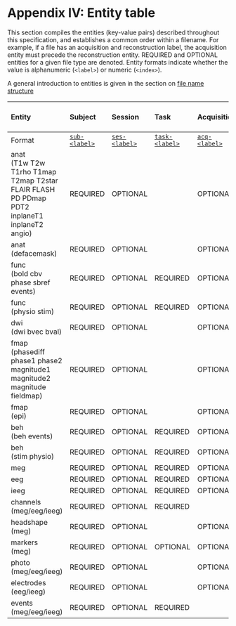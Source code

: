 # Appendix IV: Entity table

This section compiles the entities (key-value pairs) described throughout this
specification, and establishes a common order within a filename. For example, if
a file has an acquisition and reconstruction label, the acquisition entity must
precede the reconstruction entity. REQUIRED and OPTIONAL entities for a given
file type are denoted. Entity formats indicate whether the value is alphanumeric
(`<label>`) or numeric (`<index>`).

A general introduction to entities is given in the section on
[file name structure](../02-common-principles.md#file-name-structure)

| Entity                                                                                         | Subject                             | Session                             | Task                                  | Acquisition                         | Contrast Enhancing Agent          | Reconstruction                      | Phase-Encoding Direction            | Run                                 | Corresponding modality              | Echo                                  | Recording                                       | Processed (on device)                 | Space                                   | Split                                   |
| :--------------------------------------------------------------------------------------------- | :---------------------------------- | :---------------------------------- | :------------------------------------ | :---------------------------------- | :-------------------------------- | :---------------------------------- | :---------------------------------- | :---------------------------------- | :---------------------------------- | :------------------------------------ | :---------------------------------------------- | :------------------------------------ | :-------------------------------------- | :-------------------------------------- |
| Format                                                                                         | [`sub-<label>`](09-entities.md#sub) | [`ses-<label>`](09-entities.md#ses) | [`task-<label>`](09-entities.md#task) | [`acq-<label>`](09-entities.md#acq) | [`ce-<label>`](09-entities.md#ce) | [`rec-<label>`](09-entities.md#rec) | [`dir-<label>`](09-entities.md#dir) | [`run-<index>`](09-entities.md#run) | [`mod-<label>`](09-entities.md#mod) | [`echo-<index>`](09-entities.md#echo) | [`recording-<label>`](09-entities.md#recording) | [`proc-<label>`](09-entities.md#proc) | [`space-<label>`](09-entities.md#space) | [`split-<index>`](09-entities.md#split) |
| anat<br>(T1w T2w T1rho T1map T2map T2star FLAIR FLASH PD PDmap PDT2 inplaneT1 inplaneT2 angio) | REQUIRED                            | OPTIONAL                            |                                       | OPTIONAL                            | OPTIONAL                          | OPTIONAL                            |                                     |                                     |                                     |                                       |                                                 |                                       |                                         |                                         |
| anat<br>(defacemask)                                                                           | REQUIRED                            | OPTIONAL                            |                                       | OPTIONAL                            | OPTIONAL                          | OPTIONAL                            |                                     |                                     | OPTIONAL                            |                                       |                                                 |                                       |                                         |                                         |
| func<br>(bold cbv phase sbref events)                                                          | REQUIRED                            | OPTIONAL                            | REQUIRED                              | OPTIONAL                            | OPTIONAL                          | OPTIONAL                            | OPTIONAL                            | OPTIONAL                            |                                     | OPTIONAL                              |                                                 |                                       |                                         |                                         |
| func<br>(physio stim)                                                                          | REQUIRED                            | OPTIONAL                            | REQUIRED                              | OPTIONAL                            |                                   | OPTIONAL                            |                                     | OPTIONAL                            |                                     |                                       | OPTIONAL                                        | OPTIONAL                              |                                         |                                         |
| dwi<br>(dwi bvec bval)                                                                         | REQUIRED                            | OPTIONAL                            |                                       | OPTIONAL                            |                                   |                                     | OPTIONAL                            | OPTIONAL                            |                                     |                                       |                                                 |                                       |                                         |                                         |
| fmap<br>(phasediff phase1 phase2 magnitude1 magnitude2 magnitude fieldmap)                     | REQUIRED                            | OPTIONAL                            |                                       | OPTIONAL                            |                                   |                                     |                                     | OPTIONAL                            |                                     |                                       |                                                 |                                       |                                         |                                         |
| fmap<br>(epi)                                                                                  | REQUIRED                            | OPTIONAL                            |                                       | OPTIONAL                            | OPTIONAL                          |                                     | REQUIRED                            | OPTIONAL                            |                                     |                                       |                                                 |                                       |                                         |                                         |
| beh<br>(beh events)                                                                            | REQUIRED                            | OPTIONAL                            | REQUIRED                              | OPTIONAL                            |                                   |                                     |                                     | OPTIONAL                            |                                     |                                       |                                                 |                                       |                                         |                                         |
| beh<br>(stim physio)                                                                           | REQUIRED                            | OPTIONAL                            | REQUIRED                              | OPTIONAL                            |                                   |                                     |                                     | OPTIONAL                            |                                     |                                       | OPTIONAL                                        |                                       |                                         |                                         |
| meg<br>                                                                                        | REQUIRED                            | OPTIONAL                            | REQUIRED                              | OPTIONAL                            |                                   |                                     |                                     | OPTIONAL                            |                                     |                                       |                                                 | OPTIONAL                              |                                         | OPTIONAL                                |
| eeg<br>                                                                                        | REQUIRED                            | OPTIONAL                            | REQUIRED                              | OPTIONAL                            |                                   |                                     |                                     | OPTIONAL                            |                                     |                                       |                                                 |                                       |                                         |                                         |
| ieeg<br>                                                                                       | REQUIRED                            | OPTIONAL                            | REQUIRED                              | OPTIONAL                            |                                   |                                     |                                     | OPTIONAL                            |                                     |                                       |                                                 |                                       |                                         |                                         |
| channels<br>(meg/eeg/ieeg)                                                                     | REQUIRED                            | OPTIONAL                            | REQUIRED                              |                                     |                                   |                                     |                                     | OPTIONAL                            |                                     |                                       |                                                 |                                       |                                         |                                         |
| headshape<br>(meg)                                                                             | REQUIRED                            | OPTIONAL                            |                                       | OPTIONAL                            |                                   |                                     |                                     |                                     |                                     |                                       |                                                 |                                       | OPTIONAL                                |                                         |
| markers<br>(meg)                                                                               | REQUIRED                            | OPTIONAL                            | OPTIONAL                              | OPTIONAL                            |                                   |                                     |                                     |                                     |                                     |                                       |                                                 |                                       | OPTIONAL                                |                                         |
| photo<br>(meg/eeg/ieeg)                                                                        | REQUIRED                            | OPTIONAL                            |                                       | OPTIONAL                            |                                   |                                     |                                     |                                     |                                     |                                       |                                                 |                                       |                                         |                                         |
| electrodes<br>(eeg/ieeg)                                                                       | REQUIRED                            | OPTIONAL                            |                                       | OPTIONAL                            |                                   |                                     |                                     |                                     |                                     |                                       |                                                 |                                       | OPTIONAL                                |                                         |
| events<br>(meg/eeg/ieeg)                                                                       | REQUIRED                            | OPTIONAL                            | REQUIRED                              |                                     |                                   |                                     |                                     | OPTIONAL                            |                                     |                                       |                                                 |                                       |                                         |                                         |
